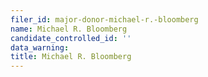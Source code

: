 ```yaml
---
filer_id: major-donor-michael-r.-bloomberg
name: Michael R. Bloomberg
candidate_controlled_id: ''
data_warning: 
title: Michael R. Bloomberg
---
```

